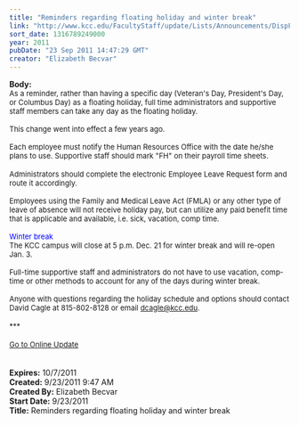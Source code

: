 ```yaml
---
title: "Reminders regarding floating holiday and winter break"
link: "http://www.kcc.edu/FacultyStaff/update/Lists/Announcements/DispForm.aspx?ID=451"
sort_date: 1316789249000
year: 2011
pubDate: "23 Sep 2011 14:47:29 GMT"
creator: "Elizabeth Becvar"
---
```


<div><b>Body:</b> <div class="ExternalClassEFDF1A8CD4D54BB2833580870F0176FF">
<div><font size="2">As a reminder, rather than having a specific day (Veteran's Day, President's Day, or Columbus Day) as a floating holiday, full time administrators and supportive staff members can take any day as the floating holiday.</font></div>
<div><font size="2"><br />This change went into effect a few years ago. </font></div>
<div><font size="2"><br />Each employee must notify the Human Resources Office with the date he/she plans to use. Supportive staff should mark &quot;FH&quot; on their payroll time sheets. </font></div>
<div><font size="2"></font> </div>
<div><font size="2">Administrators should complete the electronic Employee Leave Request form and route it accordingly. </font></div><font size="2">
<div><br />Employees using the Family and Medical Leave Act (FMLA) or any other type of leave of absence will not receive holiday pay, but can utilize any paid benefit time that is applicable and available, i.e. sick, vacation, comp time.</div>
<div> </div>
<div><font color="#0000ff">Winter break<br /></font>The KCC campus will close at 5 p.m. Dec. 21 for winter break and will re-open Jan. 3.</div>
<div><br />Full-time supportive staff and administrators do not have to use vacation, comp-time or other methods to account for any of the days during winter break.</div>
<div> </div>
<div>Anyone with questions regarding the holiday schedule and options should contact David Cagle at </font><span style="white-space:nowrap" class="baec5a81-e4d6-4674-97f3-e9220f0136c1"><font size="2">815-802-8128</font></span><font size="2"> or email </font><a href="mailto:dcagle@kcc.edu"><font size="2">dcagle@kcc.edu</font></a><font size="2">.</font></div>
<div><font size="2"></font> </div>
<div><font size="2">***</font></div>
<div><font size="2"></font> </div>
<div><font size="2"><a href="/FacultyStaff/update/Pages/dailyupdate.aspx">Go to Online Update</a></font></div>
<div><font size="2"></font> </div>
<div> </div></div></div>
<div><b>Expires:</b> 10/7/2011</div>
<div><b>Created:</b> 9/23/2011 9:47 AM</div>
<div><b>Created By:</b> Elizabeth Becvar</div>
<div><b>Start Date:</b> 9/23/2011</div>
<div><b>Title:</b> Reminders regarding floating holiday and winter break</div>
